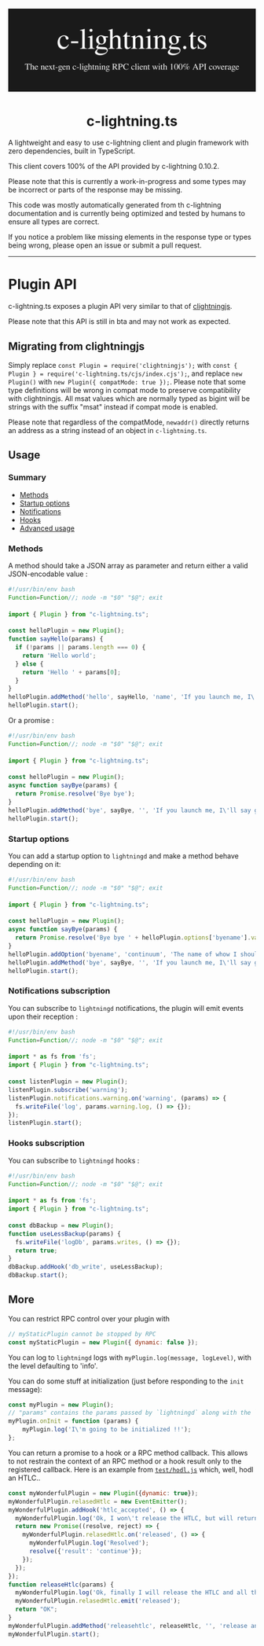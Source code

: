 <p align="center">
  <img width="700" src="https://github.com/runcitadel/c-lightning-client/raw/main/c-lightning-ts-dark.png">
  <h1 align="center">c-lightning.ts</h1>
</p>

A lightweight and easy to use c-lightning client and plugin framework with zero dependencies, built in TypeScript.

This client covers 100% of the API provided by c-lightning 0.10.2.

Please note that this is currently a work-in-progress and some types may be incorrect or parts of the response may be missing.

This code was mostly automatically generated from th c-lightning documentation and is currently being optimized and tested by humans to ensure all types are correct.

If you notice a problem like missing elements in the response type or types being wrong, please open an issue or submit a pull request.

---

# Plugin API

c-lightning.ts exposes a plugin API very similar to that of [clightningjs](https://github.com/lightningd/clightningjs).

Please note that this API is still in bta and may not work as expected.

## Migrating from clightningjs

Simply replace `const Plugin = require('clightningjs');` with `const { Plugin } = require('c-lightning.ts/cjs/index.cjs');`,
and replace `new Plugin()` with `new Plugin({ compatMode: true });`.
Please note that some type definitions will be wrong in compat mode to preserve compatibility with clightningjs.
All msat values which are normally typed as bigint will be strings with the suffix "msat" instead if compat mode is enabled.

Please note that regardless of the compatMode, `newaddr()` directly returns an address as a string instead of an object in `c-lightning.ts`.

## Usage


### Summary

- [Methods](#methods)
- [Startup options](#startup-options)
- [Notifications](#notifications-subscription)
- [Hooks](#hooks-subscription)
- [Advanced usage](#more)

### Methods

A method should take a JSON array as parameter and return either a valid JSON-encodable value :

```javascript
#!/usr/bin/env bash
Function=Function//; node -m "$0" "$@"; exit

import { Plugin } from "c-lightning.ts";

const helloPlugin = new Plugin();
function sayHello(params) {
  if (!params || params.length === 0) {
    return 'Hello world';
  } else {
    return 'Hello ' + params[0];
  }
}
helloPlugin.addMethod('hello', sayHello, 'name', 'If you launch me, I\'ll great you !');
helloPlugin.start();
```
Or a promise :
```javascript
#!/usr/bin/env bash
Function=Function//; node -m "$0" "$@"; exit

import { Plugin } from "c-lightning.ts";

const helloPlugin = new Plugin();
async function sayBye(params) {
  return Promise.resolve('Bye bye');
}
helloPlugin.addMethod('bye', sayBye, '', 'If you launch me, I\'ll say good bye');
helloPlugin.start();
```

### Startup options
You can add a startup option to `lightningd` and make a method behave depending on it:
```javascript
#!/usr/bin/env bash
Function=Function//; node -m "$0" "$@"; exit

import { Plugin } from "c-lightning.ts";

const helloPlugin = new Plugin();
async function sayBye(params) {
  return Promise.resolve('Bye bye ' + helloPlugin.options['byename'].value);
}
helloPlugin.addOption('byename', 'continuum', 'The name of whow I should say bye to', 'string');
helloPlugin.addMethod('bye', sayBye, '', 'If you launch me, I\'ll say good bye');
helloPlugin.start();
```

### Notifications subscription
You can subscribe to `lightningd` notifications, the plugin will emit events upon their reception :
```javascript
#!/usr/bin/env bash
Function=Function//; node -m "$0" "$@"; exit

import * as fs from 'fs';
import { Plugin } from "c-lightning.ts";

const listenPlugin = new Plugin();
listenPlugin.subscribe('warning');
listenPlugin.notifications.warning.on('warning', (params) => {
  fs.writeFile('log', params.warning.log, () => {});
});
listenPlugin.start();
```

### Hooks subscription
You can subscribe to `lightningd` hooks :
```javascript
#!/usr/bin/env bash
Function=Function//; node -m "$0" "$@"; exit

import * as fs from 'fs';
import { Plugin } from "c-lightning.ts";

const dbBackup = new Plugin();
function useLessBackup(params) {
  fs.writeFile('logDb', params.writes, () => {});
  return true;
}
dbBackup.addHook('db_write', useLessBackup);
dbBackup.start();
```

## More
You can restrict RPC control over your plugin with
```javascript
// myStaticPlugin cannot be stopped by RPC
const myStaticPlugin = new Plugin({ dynamic: false });
```

You can log to `lightningd` logs with `myPlugin.log(message, logLevel)`, with the level
defaulting to 'info'.

You can do some stuff at initialization (just before responding to the `init` message):
```javascript
const myPlugin = new Plugin();
// "params" contains the params passed by `lightningd` along with the `init` message
myPlugin.onInit = function (params) {
	myPlugin.log('I\'m going to be initialized !!');
};
```

You can return a promise to a hook or a RPC method callback. This allows to not restrain
the context of an RPC method or a hook result only to the registered callback. Here is an
example from [`test/hodl.js`](test/hodl.js) which, well, hodl an HTLC..
```javascript
const myWonderfulPlugin = new Plugin({dynamic: true});
myWonderfulPlugin.relasedHtlc = new EventEmitter();
myWonderfulPlugin.addHook('htlc_accepted', () => {
  myWonderfulPlugin.log('Ok, I won\'t release the HTLC, but will return!');
  return new Promise((resolve, reject) => {
    myWonderfulPlugin.relasedHtlc.on('released', () => {
      myWonderfulPlugin.log('Resolved');
      resolve({'result': 'continue'});
    });
  });
});
function releaseHtlc(params) {
  myWonderfulPlugin.log('Ok, finally I will release the HTLC and all the stuck liquidity.');
  myWonderfulPlugin.relasedHtlc.emit('released');
  return "OK";
}
myWonderfulPlugin.addMethod('releasehtlc', releaseHtlc, '', 'release an HTLC', '.');
myWonderfulPlugin.start();
```
